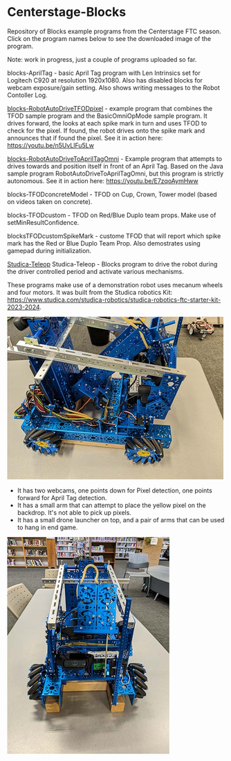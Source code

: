 # Centerstage-Blocks
Repository of Blocks example programs from the Centerstage FTC season. Click on the program names below to see the downloaded image of the program.

Note: work in progress, just a couple of programs uploaded so far.

blocks-AprilTag - basic April Tag program with Len Intrinsics set for Logitech C920 at resolution 1920x1080. Also has disabled blocks for webcam exposure/gain setting. Also shows writing messages to the Robot Contoller Log.

[blocks-RobotAutoDriveTFODpixel](Images/blocks-RobotAutoDriveTFODpixel.png) - example program that combines the TFOD sample program and the BasicOmniOpMode sample program. It drives forward, the looks at each spike mark in turn and uses TFOD to check for the pixel. If found, the robot drives onto the spike mark and announces that if found the pixel. See it in action here: https://youtu.be/n5UvLlFu5Lw

[blocks-RobotAutoDriveToAprilTagOmni](Images/blocks-RobotAutoDriveToAprilTagOmni.png) - Example program that attempts to drives towards and position itself in front of an April Tag. Based on the Java sample program RobotAutoDriveToAprilTagOmni, but this program is strictly autonomous. See it in action here: https://youtu.be/E7zqoAymHww

blocks-TFODconcreteModel - TFOD on Cup, Crown, Tower model (based on videos taken on concrete).

blocks-TFODcustom - TFOD on Red/Blue Duplo team props. Make use of setMinResultConfidence.

blocksTFODcustomSpikeMark - custome TFOD that will report which spike mark has the Red or Blue Duplo Team Prop. Also demostrates using gamepad during initialization.

[Studica-Teleop](Images/blocks-Studica-Teleop.png)
Studica-Teleop - Blocks program to drive the robot during the driver controlled period and activate various mechanisms.

These  programs make use of a demonstration robot uses mecanum wheels and four motors. It was built from the Studica robotics Kit: https://www.studica.com/studica-robotics/studica-robotics-ftc-starter-kit-2023-2024.

![Model](https://raw.githubusercontent.com/acharraggi/Centerstage-Blocks/main/Images/PXL_20231028_205146758.jpg)

- It has two webcams, one points down for Pixel detection, one points forward for April Tag detection.
- It has a small arm that can attempt to place the yellow pixel on the backdrop. It's not able to pick up pixels.
- It has a small drone launcher on top, and a pair of arms that can be used to hang in end game.

![Model](https://raw.githubusercontent.com/acharraggi/Centerstage-Blocks/main/Images/PXL_20231028_205153028.jpg)